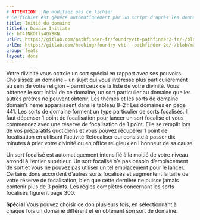 ```yaml
---
# ATTENTION : Ne modifiez pas ce fichier
# Ce fichier est généré automatiquement par un script d'après les données du module Foundry VTT officiel et de sa traduction
title: Initié du domaine
titleEn: Domain Initiate
id: hT4INKGtly4QY8KN
urlFr: https://gitlab.com/pathfinder-fr/foundryvtt-pathfinder2-fr/-/blob/master/data/feats/hT4INKGtly4QY8KN.htm
urlEn: https://gitlab.com/hooking/foundry-vtt---pathfinder-2e/-/blob/master/packs/data/feats.db/domain-initiate.json
group: feats
layout: dons
---
```

Votre divinité vous octroie un sort spécial en rapport avec ses pouvoirs. Choisissez un domaine – un sujet qui vous intéresse plus particulièrement au sein de votre religion – parmi ceux de la liste de votre divinité. Vous obtenez le sort initial de ce domaine, un sort particulier au domaine que les autres prêtres ne peuvent obtenir. Les thèmes et les sorts de domaine domain’s  heme apparaissent dans le tableau 8–2 : Les domaines en page 441. Les sorts de domaine forment un type particulier de sorts focalisés. Il faut dépenser 1 point de focalisation pour lancer un sort focalisé et vous commencez avec une réserve de focalisation de 1 point. Elle se remplit lors de vos préparatifs quotidiens et vous pouvez récupérer 1 point de focalisation en utilisant l’activité Refocaliser qui consiste à passer dix minutes à prier votre divinité ou en office religieux en l’honneur de sa cause

Un sort focalisé est automatiquement intensifié à la moitié de votre niveau arrondi à l’entier supérieur. Un sort focalisé n’a pas besoin d’emplacement de sort et vous ne pouvez pas utiliser un tel emplacement pour le lancer. Certains dons accordent d’autres sorts focalisés et augmentent la taille de votre réserve de focalisation, bien que cette dernière ne puisse jamais contenir plus de 3 points. Les règles complètes concernant les sorts focalisés figurent page 300.

**Spécial** Vous pouvez choisir ce don plusieurs fois, en sélectionnant à chaque fois un domaine différent et en obtenant son sort de domaine.


